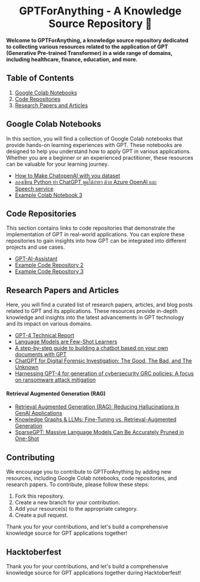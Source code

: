 <h1 align="center">
  GPTForAnything - A Knowledge Source Repository 🧠
</h1>

<strong> 
Welcome to GPTForAnything, a knowledge source repository dedicated to collecting various resources related to the application of GPT (Generative Pre-trained Transformer) in a wide range of domains, including healthcare, finance, education, and more.
</strong>

## Table of Contents

1. [Google Colab Notebooks](#google-colab-notebooks)
2. [Code Repositories](#code-repositories)
3. [Research Papers and Articles](#research-papers-and-articles)

## Google Colab Notebooks

In this section, you will find a collection of Google Colab notebooks that provide hands-on learning experiences with GPT. These notebooks are designed to help you understand how to apply GPT in various applications. Whether you are a beginner or an experienced practitioner, these resources can be valuable for your learning journey.

- [How to Make ChatopenAI with you dataset](https://colab.research.google.com/drive/1juu6gfdgy9j4BoyfMhsz6xSO_-L_FbPP?usp=sharing)
- [ลองเขียน Python ทำ ChatGPT พูดได้ง่ายๆ ด้วย Azure OpenAI และ Speech service](https://colab.research.google.com/drive/1tJXALqW6JR5og93wuRBjpzj3tDrOC_QZ?usp=sharing)
- [Example Colab Notebook 3](#link-to-notebook-3)

## Code Repositories

This section contains links to code repositories that demonstrate the implementation of GPT in real-world applications. You can explore these repositories to gain insights into how GPT can be integrated into different projects and use cases.

- [GPT-AI-Assistant](https://github.com/memochou1993/gpt-ai-assistant)
- [Example Code Repository 2](#link-to-repo-2)
- [Example Code Repository 3](#link-to-repo-3)

## Research Papers and Articles

Here, you will find a curated list of research papers, articles, and blog posts related to GPT and its applications. These resources provide in-depth knowledge and insights into the latest advancements in GPT technology and its impact on various domains.

- [GPT-4 Technical Report](https://browse.arxiv.org/pdf/2303.08774.pdf)
- [Language Models are Few-Shot Learners](https://browse.arxiv.org/pdf/2005.14165.pdf)
- [A step-by-step guide to building a chatbot based on your own documents with GPT](https://bootcamp.uxdesign.cc/a-step-by-step-guide-to-building-a-chatbot-based-on-your-own-documents-with-gpt-2d550534eea5)
- [ChatGPT for Digital Forensic Investigation: The Good, The Bad, and The Unknown](https://browse.arxiv.org/pdf/2307.10195.pdf)
- [Harnessing GPT-4 for generation of cybersecurity GRC policies: A focus on ransomware attack mitigation](https://www.sciencedirect.com/science/article/pii/S0167404823003346)

#### Retrieval Augmented Generation (RAG)
- [Retrieval Augmented Generation (RAG): Reducing Hallucinations in GenAI Applications](https://www.pinecone.io/learn/retrieval-augmented-generation/)
- [Knowledge Graphs & LLMs: Fine-Tuning vs. Retrieval-Augmented Generation](https://neo4j.com/developer-blog/fine-tuning-retrieval-augmented-generation/)
- [SparseGPT: Massive Language Models Can Be Accurately Pruned in One-Shot](https://arxiv.org/abs/2301.00774)

## Contributing

We encourage you to contribute to GPTForAnything by adding new resources, including Google Colab notebooks, code repositories, and research papers. To contribute, please follow these steps:

1. Fork this repository.
2. Create a new branch for your contribution.
3. Add your resource(s) to the appropriate category.
4. Create a pull request.

Thank you for your contributions, and let's build a comprehensive knowledge source for GPT applications together!

## Hacktoberfest

Thank you for your contributions, and let's build a comprehensive knowledge source for GPT applications together during Hacktoberfest!
